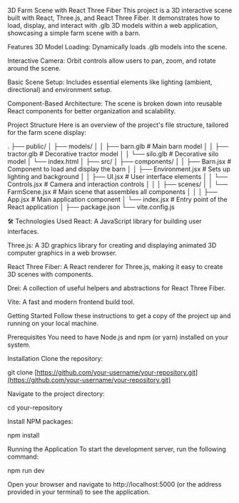3D Farm Scene with React Three Fiber
This project is a 3D interactive scene built with React, Three.js, and React Three Fiber. It demonstrates how to load, display, and interact with .glb 3D models within a web application, showcasing a simple farm scene with a barn.

Features
3D Model Loading: Dynamically loads .glb models into the scene.

Interactive Camera: Orbit controls allow users to pan, zoom, and rotate around the scene.

Basic Scene Setup: Includes essential elements like lighting (ambient, directional) and environment setup.

Component-Based Architecture: The scene is broken down into reusable React components for better organization and scalability.

Project Structure
Here is an overview of the project's file structure, tailored for the farm scene display:

.
├── public/
│   ├── models/
│   │   ├── barn.glb      # Main barn model
│   │   ├── tractor.glb   # Decorative tractor model
│   │   └── silo.glb      # Decorative silo model
│   └── index.html
│
├── src/
│   ├── components/
│   │   ├── Barn.jsx        # Component to load and display the barn
│   │   ├── Environment.jsx # Sets up lighting and background
│   │   ├── UI.jsx          # User interface elements
│   │   └── Controls.jsx    # Camera and interaction controls
│   │
│   ├── scenes/
│   │   └── FarmScene.jsx   # Main scene that assembles all components
│   │
│   ├── App.jsx             # Main application component
│   └── index.jsx           # Entry point of the React application
│
├── package.json
└── vite.config.js

🛠️ Technologies Used
React: A JavaScript library for building user interfaces.

Three.js: A 3D graphics library for creating and displaying animated 3D computer graphics in a web browser.

React Three Fiber: A React renderer for Three.js, making it easy to create 3D scenes with components.

Drei: A collection of useful helpers and abstractions for React Three Fiber.

Vite: A fast and modern frontend build tool.

Getting Started
Follow these instructions to get a copy of the project up and running on your local machine.

Prerequisites
You need to have Node.js and npm (or yarn) installed on your system.

Installation
Clone the repository:

git clone [https://github.com/your-username/your-repository.git](https://github.com/your-username/your-repository.git)

Navigate to the project directory:

cd your-repository

Install NPM packages:

npm install

Running the Application
To start the development server, run the following command:

npm run dev

Open your browser and navigate to http://localhost:5000 (or the address provided in your terminal) to see the application.

